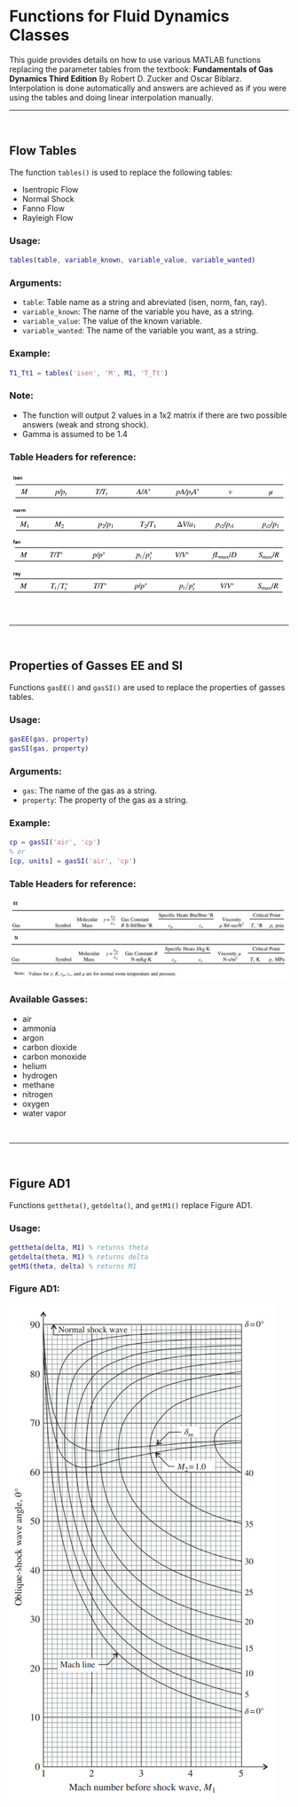 # Functions for Fluid Dynamics Classes

This guide provides details on how to use various MATLAB functions replacing the parameter tables from the textbook: **Fundamentals of Gas Dynamics Third Edition** By Robert D. Zucker and Oscar Biblarz. Interpolation is done automatically and answers are achieved as if you were using the tables and doing linear interpolation manually.

___
&nbsp;

## **Flow Tables**

The function `tables()` is used to replace the following tables:

- Isentropic Flow
- Normal Shock
- Fanno Flow
- Rayleigh Flow

### **Usage:**

```matlab
tables(table, variable_known, variable_value, variable_wanted)
```

### **Arguments:**
- `table`: Table name as a string and abreviated (isen, norm, fan, ray).
- `variable_known`: The name of the variable you have, as a string.
- `variable_value`: The value of the known variable.
- `variable_wanted`: The name of the variable you want, as a string.

### **Example:**

```matlab
T1_Tt1 = tables('isen', 'M', M1, 'T_Tt')
```

### **Note:**
- The function will output 2 values in a 1x2 matrix if there are two possible answers (weak and strong shock).  
- Gamma is assumed to be 1.4

### **Table Headers for reference:**  
![Flow Table Headers](table_headers_flow.png)

&nbsp;
___
&nbsp;

## **Properties of Gasses EE and SI**

Functions `gasEE()` and `gasSI()` are used to replace the properties of gasses tables.

### **Usage:**

```matlab
gasEE(gas, property)
gasSI(gas, property)
```

### **Arguments:**
- `gas`: The name of the gas as a string.
- `property`: The property of the gas as a string.

### **Example:**

```matlab
cp = gasSI('air', 'cp')
% or
[cp, units] = gasSI('air', 'cp')
```

### **Table Headers for reference:**
![Gasses Table Headers](table_headers_gasses.png)

### **Available Gasses:**
- air
- ammonia
- argon
- carbon dioxide
- carbon monoxide
- helium
- hydrogen
- methane
- nitrogen
- oxygen
- water vapor

&nbsp;
___
&nbsp;

## **Figure AD1**

Functions `gettheta()`, `getdelta()`, and `getM1()` replace Figure AD1.

### **Usage:**

```matlab
gettheta(delta, M1) % returns theta
getdelta(theta, M1) % returns delta
getM1(theta, delta) % returns M1
```

### **Figure AD1:**
![Figure AD1](figure_ad.png)
